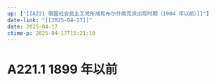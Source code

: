 ```yaml
---
up: ["[[A221 俄国社会民主工党形成和布尔什维克派出现时期（1904 年以前）]]"]
date-link: "[[2025-04-17]]"
date: 2025-04-17
ctime-p: 2025-04-17T15:21:10
---
```


# A221.1 1899 年以前
